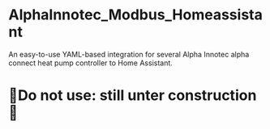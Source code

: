 # AlphaInnotec_Modbus_Homeassistant
An easy-to-use YAML-based integration for several Alpha Innotec alpha connect heat pump controller to Home Assistant.

# 🚧Do not use: still unter construction🚧
